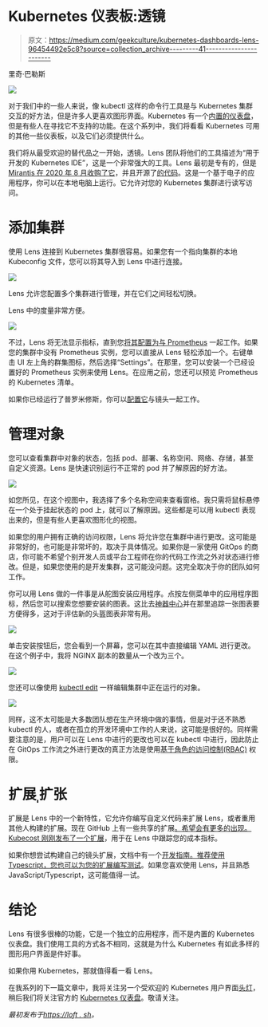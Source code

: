 # Kubernetes 仪表板:透镜

> 原文：<https://medium.com/geekculture/kubernetes-dashboards-lens-96454492e5c8?source=collection_archive---------41----------------------->

里奇·巴勒斯

![](img/a74abc57670a7e457d8bd039baff8748.png)

对于我们中的一些人来说，像 kubectl 这样的命令行工具是与 Kubernetes 集群交互的好方法，但是许多人更喜欢图形界面。Kubernetes 有一个[内置的仪表盘](https://kubernetes.io/docs/tasks/access-application-cluster/web-ui-dashboard/)，但是有些人在寻找它不支持的功能。在这个系列中，我们将看看 Kubernetes 可用的其他一些仪表板，以及它们必须提供什么。

我们将从最受欢迎的替代品之一开始，透镜。Lens 团队将他们的工具描述为“用于开发的 Kubernetes IDE”，这是一个非常强大的工具。Lens 最初是专有的，但是 [Mirantis 在 2020 年 8 月收购了它](https://techcrunch.com/2020/08/13/mirantis-acquires-lens-an-ide-for-kubernetes/)，并且开源了[的代码](https://github.com/lensapp/lens)。这是一个基于电子的应用程序，你可以在本地电脑上运行。它允许对您的 Kubernetes 集群进行读写访问。

# 添加集群

使用 Lens 连接到 Kubernetes 集群很容易。如果您有一个指向集群的本地 Kubeconfig 文件，您可以将其导入到 Lens 中进行连接。

![](img/42deb46a8f1afc2717164a871311fa87.png)

Lens 允许您配置多个集群进行管理，并在它们之间轻松切换。

Lens 中的度量非常方便。

![](img/7e9dc049796bc835cb46fa5b8aaad2ee.png)

不过，Lens 将无法显示指标，直到您[将其配置为与 Prometheus](https://docs.k8slens.dev/main/clusters/settings/#prometheus) 一起工作。如果您的集群中没有 Prometheus 实例，您可以直接从 Lens 轻松添加一个。右键单击 UI 左上角的群集图标，然后选择“Settings”。在那里，您可以安装一个已经设置好的 Prometheus 实例来使用 Lens。在应用之前，您还可以预览 Prometheus 的 Kubernetes 清单。

如果你已经运行了普罗米修斯，你可以[配置它](https://github.com/lensapp/lens/blob/master/troubleshooting/custom-prometheus.md)与镜头一起工作。

# 管理对象

您可以查看集群中对象的状态，包括 pod、部署、名称空间、网络、存储，甚至自定义资源。Lens 是快速识别运行不正常的 pod 并了解原因的好方法。

![](img/34db03780ddc136fdebb8c5568703be3.png)

如您所见，在这个视图中，我选择了多个名称空间来查看窗格。我只需将鼠标悬停在一个处于挂起状态的 pod 上，就可以了解原因。这些都是可以用 kubectl 表现出来的，但是有些人更喜欢图形化的视图。

如果您的用户拥有正确的访问权限，Lens 将允许您在集群中进行更改。这可能是非常好的，也可能是非常坏的，取决于具体情况。如果你是一家使用 GitOps 的商店，你可能不希望个别开发人员或平台工程师在你的代码工作流之外对状态进行修改。但是，如果您使用的是开发集群，这可能没问题。这完全取决于你的团队如何工作。

你可以用 Lens 做的一件事是从舵图安装应用程序。点按左侧菜单中的应用程序图标，然后您可以搜索您想要安装的图表。这比去[神器中心](https://artifacthub.io/)并在那里追踪一张图表要方便得多，这对于评估新的头盔图表非常有用。

![](img/dca3d4e3cc274968f6f7c5d66833a081.png)

单击安装按钮后，您会看到一个屏幕，您可以在其中直接编辑 YAML 进行更改。在这个例子中，我将 NGINX 副本的数量从一个改为三个。

![](img/ef9200fecbdee7f3cb360adbda45a713.png)

您还可以像使用 [kubectl edit](https://jamesdefabia.github.io/docs/user-guide/kubectl/kubectl_edit/) 一样编辑集群中正在运行的对象。

![](img/0aae5c724121b9886b824c476b27de12.png)

同样，这不太可能是大多数团队想在生产环境中做的事情，但是对于还不熟悉 kubectl 的人，或者在孤立的开发环境中工作的人来说，这可能是很好的。同样需要注意的是，用户可以在 Lens 中进行的更改也可以在 kubectl 中进行，因此防止在 GitOps 工作流之外进行更改的真正方法是使用[基于角色的访问控制(RBAC)](https://kubernetes.io/docs/reference/access-authn-authz/rbac/) 权限。

# 扩展ˌ扩张

扩展是 Lens 中的一个新特性，它允许你编写自定义代码来扩展 Lens，或者重用其他人构建的扩展。现在 GitHub 上有一些共享的扩展[。希望会有更多的出现。Kubecost 刚刚发布了一个扩展](https://github.com/lensapp/lens-extensions)，用于在 Lens 中跟踪您的成本指标。

如果你想尝试构建自己的镜头扩展，文档中有一个[开发指南。推荐使用 Typescript，您也可以](https://api-docs.k8slens.dev/v4.2.5/extensions/get-started/overview/)[为您的扩展编写测试](https://api-docs.k8slens.dev/v4.2.5/extensions/testing-and-publishing/testing/)。如果您喜欢使用 Lens，并且熟悉 JavaScript/Typescript，这可能值得一试。

# 结论

Lens 有很多很棒的功能，它是一个独立的应用程序，而不是内置的 Kubernetes 仪表盘。我们使用工具的方式各不相同，这就是为什么 Kubernetes 有如此多样的图形用户界面是件好事。

如果你用 Kubernetes，那就值得看一看 Lens。

在我系列的下一篇文章中，我将关注另一个受欢迎的 Kubernetes 用户界面[头灯](https://github.com/kinvolk/headlamp)，稍后我们将关注官方的 [Kubernetes 仪表盘](https://kubernetes.io/docs/tasks/access-application-cluster/web-ui-dashboard/)。敬请关注。

*最初发布于*[*https://loft . sh*](https://loft.sh/blog/kubernetes-dashboards-lens/)*。*